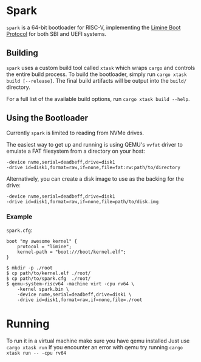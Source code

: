 # Spark

`spark` is a 64-bit bootloader for RISC-V, implementing the [Limine Boot Protocol](https://github.com/limine-bootloader/limine/blob/trunk/PROTOCOL.md)
for both SBI and UEFI systems.

## Building

`spark` uses a custom build tool called `xtask` which wraps `cargo` and controls the entire
build process. To build the bootloader, simply run `cargo xtask build [--release]`.
The final build artifacts will be output into the `build/` directory.

For a full list of the available build options, run `cargo xtask build --help`.

## Using the Bootloader

Currently `spark` is limited to reading from NVMe drives.

The easiest way to get up and running is using QEMU's `vvfat` driver to emulate a FAT filesystem
from a directory on your host:

```
-device nvme,serial=deadbeff,drive=disk1
-drive id=disk1,format=raw,if=none,file=fat:rw:path/to/directory
```

Alternatively, you can create a disk image to use as the backing for the drive:

```
-device nvme,serial=deadbeff,drive=disk1
-drive id=disk1,format=raw,if=none,file=path/to/disk.img
```

### Example

`spark.cfg`:
```
boot "my awesome kernel" {
    protocol = "limine";
    kernel-path = "boot:///boot/kernel.elf";
}
```

```
$ mkdir -p ./root
$ cp path/to/kernel.elf ./root/
$ cp path/to/spark.cfg  ./root/
$ qemu-system-riscv64 -machine virt -cpu rv64 \
    -kernel spark.bin \
    -device nvme,serial=deadbeff,drive=disk1 \
    -drive id=disk1,format=raw,if=none,file=./root
```

# Running

To run it in a virtual machine make sure you have qemu installed
Just use ``cargo xtask run``
If you encounter an error with qemu try running ``cargo xtask run -- -cpu rv64``
